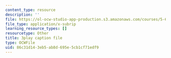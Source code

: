```yaml
---
content_type: resource
description: ''
file: https://ol-ocw-studio-app-production.s3.amazonaws.com/courses/5-61-physical-chemistry-fall-2017/86c31d143eb5ab8d695e5cb1cf71edf9_YKfoSx16mXk.srt
file_type: application/x-subrip
learning_resource_types: []
resourcetype: Other
title: 3play caption file
type: OCWFile
uid: 86c31d14-3eb5-ab8d-695e-5cb1cf71edf9
---
```

